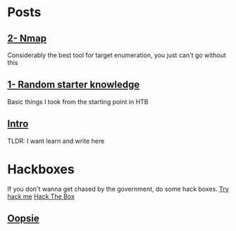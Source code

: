 # Posts


## [2- Nmap](https://korrectional.github.io/Posts/nmap.txt)
Considerably the best tool for target enumeration, you just can't go without this


## [1- Random starter knowledge](https://korrectional.github.io/Posts/RStarterK.txt)
Basic things I took from the starting point in HTB


## [Intro](https://korrectional.github.io/Posts/Intro.txt)
TLDR: I want learn and write here





# Hackboxes
If you don't wanna get chased by the government, do some hack boxes.
[Try hack me](https://tryhackme.org)
[Hack The Box](https://app.hackthebox.com)


## [Oopsie](https://korrectional.github.io/HTB/OopsieHTB.txt)
